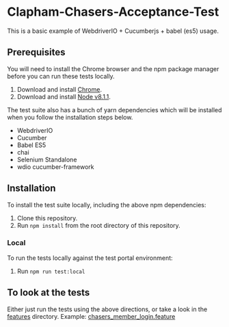 Clapham-Chasers-Acceptance-Test
==============================

This is a basic example of WebdriverIO + Cucumberjs + babel (es5) usage.


Prerequisites
------------

You will need to install the Chrome browser and the npm package manager before you can run these tests locally.

1. Download and install [Chrome](https://www.google.com/chrome/index.html).
1. Download and install [Node v8.1.1](https://nodejs.org/en/).

The test suite also has a bunch of yarn dependencies which will be installed when you follow the installation
steps below.

* WebdriverIO
* Cucumber
* Babel ES5
* chai
* Selenium Standalone
* wdio cucumber-framework


Installation
------------

To install the test suite locally, including the above npm dependencies:

1. Clone this repository.
1. Run `npm install` from the root directory of this repository.

### Local

To run the tests locally against the test portal environment:

1. Run `npm run test:local`

To look at the tests
--------------------

Either just run the tests using the above directions, or take a look in the [features](features) directory.
Example: [chasers_member_login.feature](features/chasers/chasers_member_login.feature)


